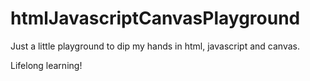 # htmlJavascriptCanvasPlayground
Just a little playground to dip my hands in html, javascript and canvas.

Lifelong learning!
